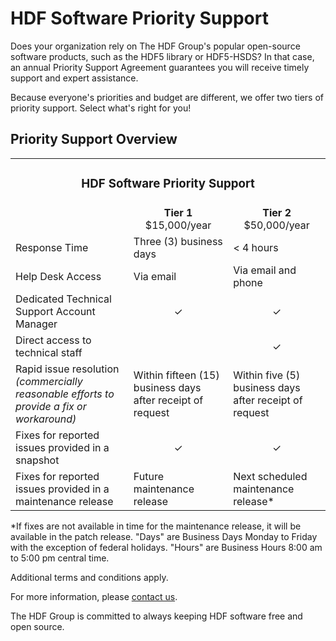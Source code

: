 # HDF Software Priority Support

Does your organization rely on The HDF Group's popular open-source software products, such as the HDF5 library or HDF5-HSDS? In that case, an annual Priority Support Agreement guarantees you will receive timely support and expert assistance. 

Because everyone's priorities and budget are different, we offer two tiers of priority support. Select what's right for you!

## Priority Support Overview

<table style="table-layout: fixed;" border="0">
<tbody>
<tr>
<td colspan="3"><h3 style="text-align: center;">HDF Software Priority Support</h3></td>
</tr>
<tr>
<td style="text-align: left; vertical-align: middle;"></td>
<td style="vertical-align: middle; text-align:center;"><strong>Tier 1</strong><br>
  $15,000/year</td>
<td style="vertical-align: middle; text-align:center;"><strong>Tier 2</strong><Br>$50,000/year</td>
</tr>
<tr>
<td style="text-align: left; vertical-align: middle;">Response Time</td>
<td>Three (3) business days</td>
<td>&lt; 4 hours</td>
</tr>
<tr>
<td style="text-align: left; vertical-align: middle;">Help Desk Access</td>
<td>Via email</td>
<td>Via email and phone</td>
</tr>
<tr>
<td style="text-align: left; vertical-align: middle;">Dedicated Technical Support Account Manager</td>
<td style="text-align: center;">&#x2713;</td>
<td style="text-align: center;">&#x2713;</td>
</tr>
<tr>
<td style="text-align: left; vertical-align: middle;">Direct access to technical staff</td>
<td></td>
<td style="text-align: center;">&#x2713;</td>
</tr>
<tr>
<td style="text-align: left; vertical-align: middle;">Rapid issue resolution <i>(commercially reasonable
efforts to provide a fix or workaround)</i></td>
<td>Within fifteen (15) business days after receipt of request</td>
<td>Within five (5) business days after receipt of request</td>
</tr>
<tr>
<td style="text-align: left; vertical-align: middle;">Fixes for reported issues provided in a snapshot</td>
<td style="text-align: center;">	&#x2713;</td>
<td style="text-align: center;">	&#x2713;</td>
</tr>
<tr>
<td style="text-align: left; vertical-align: middle;">Fixes for reported issues provided in a maintenance release</td>
<td>Future maintenance release</td>
<td>Next scheduled maintenance release*</td>
</tr>
</tbody>
</table>


*If fixes are not available in time for the maintenance release, it will be available in the patch release.
"Days" are Business Days Monday to Friday with the exception of federal holidays. "Hours" are Business Hours 8:00 am to 5:00 pm central time.

Additional terms and conditions apply.

For more information, please [contact us](mailto:info@hdfgroup.org).

The HDF Group is committed to always keeping HDF software free and open source. 

